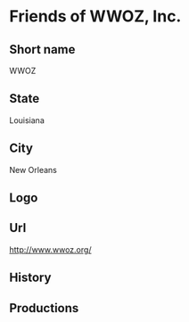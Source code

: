 # Friends of WWOZ, Inc.

## Short name

WWOZ

## State

Louisiana

## City

New Orleans

## Logo



## Url

http://www.wwoz.org/

## History



## Productions


